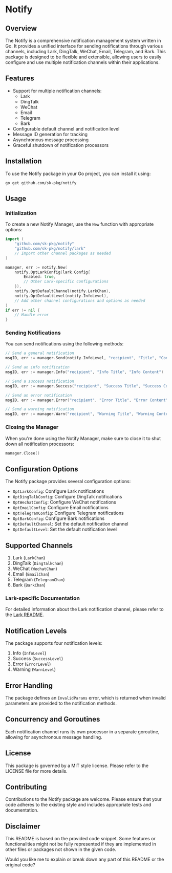 # Notify 

## Overview

The Notify is a comprehensive notification management system written in Go. It provides a unified interface for sending notifications through various channels, including Lark, DingTalk, WeChat, Email, Telegram, and Bark. This package is designed to be flexible and extensible, allowing users to easily configure and use multiple notification channels within their applications.

## Features

- Support for multiple notification channels:
    - Lark
    - DingTalk
    - WeChat
    - Email
    - Telegram
    - Bark
- Configurable default channel and notification level
- Message ID generation for tracking
- Asynchronous message processing
- Graceful shutdown of notification processors

## Installation

To use the Notify package in your Go project, you can install it using:

```
go get github.com/sk-pkg/notify
```

## Usage

### Initialization

To create a new Notify Manager, use the `New` function with appropriate options:

```go
import (
    "github.com/sk-pkg/notify"
    "github.com/sk-pkg/notify/lark"
    // Import other channel packages as needed
)

manager, err := notify.New(
    notify.OptLarkConfig(lark.Config{
        Enabled: true,
        // Other Lark-specific configurations
    }),
    notify.OptDefaultChannel(notify.LarkChan),
    notify.OptDefaultLevel(notify.InfoLevel),
    // Add other channel configurations and options as needed
)
if err != nil {
    // Handle error
}
```

### Sending Notifications

You can send notifications using the following methods:

```go
// Send a general notification
msgID, err := manager.Send(notify.InfoLevel, "recipient", "Title", "Content", notify.LarkChan)

// Send an info notification
msgID, err := manager.Info("recipient", "Info Title", "Info Content")

// Send a success notification
msgID, err := manager.Success("recipient", "Success Title", "Success Content")

// Send an error notification
msgID, err := manager.Error("recipient", "Error Title", "Error Content")

// Send a warning notification
msgID, err := manager.Warn("recipient", "Warning Title", "Warning Content")
```

### Closing the Manager

When you're done using the Notify Manager, make sure to close it to shut down all notification processors:

```go
manager.Close()
```

## Configuration Options

The Notify package provides several configuration options:

- `OptLarkConfig`: Configure Lark notifications
- `OptDingTalkConfig`: Configure DingTalk notifications
- `OptWechatConfig`: Configure WeChat notifications
- `OptEmailConfig`: Configure Email notifications
- `OptTelegramConfig`: Configure Telegram notifications
- `OptBarkConfig`: Configure Bark notifications
- `OptDefaultChannel`: Set the default notification channel
- `OptDefaultLevel`: Set the default notification level

## Supported Channels

1. Lark (`LarkChan`)
2. DingTalk (`DingTalkChan`)
3. WeChat (`WechatChan`)
4. Email (`EmailChan`)
5. Telegram (`TelegramChan`)
6. Bark (`BarkChan`)

### Lark-specific Documentation

For detailed information about the Lark notification channel, please refer to the [Lark README](https://github.com/sk-pkg/notify/blob/main/lark/README.MD).

## Notification Levels

The package supports four notification levels:

1. Info (`InfoLevel`)
2. Success (`SuccessLevel`)
3. Error (`ErrorLevel`)
4. Warning (`WarnLevel`)

## Error Handling

The package defines an `InvalidParams` error, which is returned when invalid parameters are provided to the notification methods.

## Concurrency and Goroutines

Each notification channel runs its own processor in a separate goroutine, allowing for asynchronous message handling.

## License

This package is governed by a MIT style license. Please refer to the LICENSE file for more details.

## Contributing

Contributions to the Notify package are welcome. Please ensure that your code adheres to the existing style and includes appropriate tests and documentation.

## Disclaimer

This README is based on the provided code snippet. Some features or functionalities might not be fully represented if they are implemented in other files or packages not shown in the given code.

Would you like me to explain or break down any part of this README or the original code?